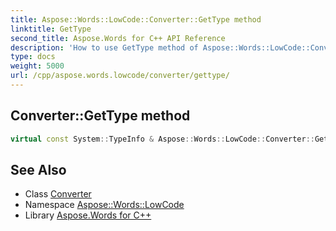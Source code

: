 ```yaml
---
title: Aspose::Words::LowCode::Converter::GetType method
linktitle: GetType
second_title: Aspose.Words for C++ API Reference
description: 'How to use GetType method of Aspose::Words::LowCode::Converter class in C++.'
type: docs
weight: 5000
url: /cpp/aspose.words.lowcode/converter/gettype/
---
```

## Converter::GetType method




```cpp
virtual const System::TypeInfo & Aspose::Words::LowCode::Converter::GetType() const override
```

## See Also

* Class [Converter](../)
* Namespace [Aspose::Words::LowCode](../../)
* Library [Aspose.Words for C++](../../../)

